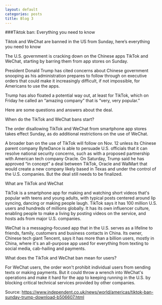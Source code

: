 ```yaml
---
layout: default
categories: posts
title: Blog 3
---
```



###Tiktok ban: Everything you need to know

Tiktok and WeChat are banned in the US from Sunday, here’s everything you need to know

The U.S. government is cracking down on the Chinese apps TikTok and WeChat, starting by barring them from app stores on Sunday.

President Donald Trump has cited concerns about Chinese government snooping as his administration prepares to follow through on executive orders that could make it increasingly difficult, if not impossible, for Americans to use the apps.

Trump has also floated a potential way out, at least for TikTok, which on Friday he called an “amazing company” that is “very, very popular.”

Here are some questions and answers about the deal.

When do the TikTok and WeChat bans start?

The order disallowing TikTok and WeChat from smartphone app stores takes effect Sunday, as do additional restrictions on the use of WeChat.

A broader ban on the use of TikTok will follow on Nov. 12 unless its Chinese parent company ByteDance is able to persuade U.S. officials that it can resolve national security concerns, such as with a proposed partnership with American tech company Oracle. On Saturday, Trump said he has approved “in concept” a deal between TikTok, Oracle and WalMart that would create a new company likely based in Texas and under the control of the U.S. companies. But the deal still needs to be finalized.

What are TikTok and WeChat

TikTok is a smartphone app for making and watching short videos that's popular with teens and young adults, with typical posts centered around lip syncing, dancing or making people laugh. TikTok says it has 100 million U.S. users and hundreds of millions globally. It has its own influencer culture, enabling people to make a living by posting videos on the service, and hosts ads from major U.S. companies.

WeChat is a messaging-focused app that in the U.S. serves as a lifeline to friends, family, customers and business contacts in China. Its owner, Chinese tech giant Tencent, says it has more than a billion users, mostly in China, where it's an all-purpose app used for everything from texting to social media, cab-hailing and payments.

What does the TikTok and WeChat ban mean for users?

For WeChat users, the order won't prohibit individual users from sending texts or making payments. But it could throw a wrench into WeChat's operations and make it hard for the app to keeping running in the U.S. by blocking critical technical services provided by other companies.


Source: https://www.independent.co.uk/news/world/americas/tiktok-ban-sunday-trump-download-b506607.html

